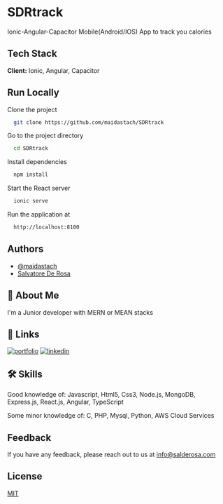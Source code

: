 
# SDRtrack

Ionic-Angular-Capacitor Mobile(Android/IOS) App to track you calories


## Tech Stack

**Client:** Ionic, Angular, Capacitor

  
## Run Locally

Clone the project
```bash
  git clone https://github.com/maidastach/SDRtrack
```

Go to the project directory
```bash
  cd SDRtrack
```

Install dependencies
```bash
  npm install
```

Start the React server
```bash
  ionic serve
```

Run the application at
```bash
  http://localhost:8100
```
  

## Authors

- [@maidastach](https://www.github.com/maidastach)
- [Salvatore De Rosa](https://www.salderosa.com)
  
## 🚀 About Me
I'm a Junior developer with MERN or MEAN stacks


  
## 🔗 Links
[![portfolio](https://img.shields.io/badge/my_portfolio-000?style=for-the-badge&logo=ko-fi&logoColor=white)](https://salderosa.com/)
[![linkedin](https://img.shields.io/badge/linkedin-0A66C2?style=for-the-badge&logo=linkedin&logoColor=white)](https://www.linkedin.com/in/salvatore-de-rosa-270717/)

  
## 🛠 Skills
Good knowledge of:
Javascript,
Html5,
Css3,
Node.js,
MongoDB,
Express.js,
React.js,
Angular,
TypeScript

Some minor knowledge of:
C,
PHP,
Mysql,
Python,
AWS Cloud Services

  
## Feedback

If you have any feedback, please reach out to us at info@salderosa.com

  
## License

[MIT](https://choosealicense.com/licenses/mit/)
